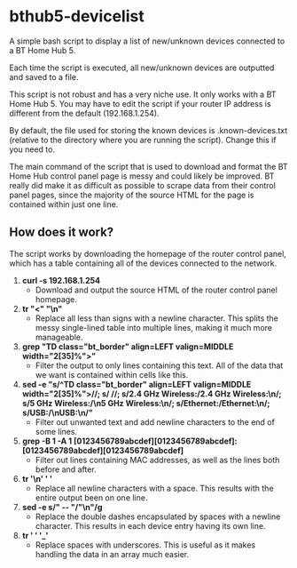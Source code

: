 # bthub5-devicelist

A simple bash script to display a list of new/unknown devices connected to a BT Home Hub 5.

Each time the script is executed, all new/unknown devices are outputted and saved to a file.

This script is not robust and has a very niche use. It only works with a BT Home Hub 5. You may have to edit the script if your router IP address is different from the default (192.168.1.254).

By default, the file used for storing the known devices is .known-devices.txt (relative to the directory where you are running the script). Change this if you need to.

The main command of the script that is used to download and format the BT Home Hub control panel page is messy and could likely be improved. BT really did make it as difficult as possible to scrape data from their control panel pages, since the majority of the source HTML for the page is contained within just one line.

## How does it work?

The script works by downloading the homepage of the router control panel, which has a table containing all of the devices connected to the network.

1. **curl -s 192.168.1.254**
   * Download and output the source HTML of the router control panel homepage.
2. **tr "<" "\n"**
   * Replace all less than signs with a newline character. This splits the messy single-lined table into multiple lines, making it much more manageable.
3. **grep "TD class=\"bt_border\" align=LEFT valign=MIDDLE width=\"2[35]%\">"**
   * Filter the output to only lines containing this text. All of the data that we want is contained within cells like this.
4. **sed -e "s/^TD class=\"bt_border\" align=LEFT valign=MIDDLE width=\"2[35]%\">//; s/&nbsp;//; s/2.4 GHz Wireless:/2.4 GHz Wireless:\n/; s/5 GHz Wireless:/\n5 GHz Wireless:\n/; s/Ethernet:/Ethernet:\n/; s/USB:/\nUSB:\n/"**
   * Filter out unwanted text and add newline characters to the end of some lines.
5. **grep -B 1 -A 1 [0123456789abcdef][0123456789abcdef]:[0123456789abcdef][0123456789abcdef]**
   * Filter out lines containing MAC addresses, as well as the lines both before and after.
6. **tr '\n' ' '**
   * Replace all newline characters with a space. This results with the entire output been on one line.
7. **sed -e s/" -- "/"\n"/g**
   * Replace the double dashes encapsulated by spaces with a newline character. This results in each device entry having its own line.
8. **tr ' ' '_'**
   * Replace spaces with underscores. This is useful as it makes handling the data in an array much easier.
